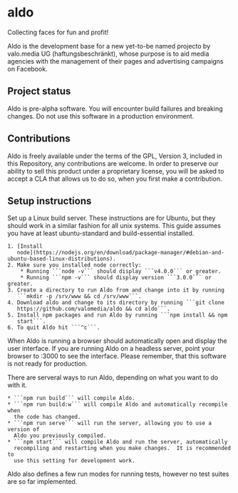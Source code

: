 # aldo

Collecting faces for fun and profit!

Aldo is the development base for a new yet-to-be named projecto by valo.media UG 
(haftungsbeschränkt), whose purpose is to aid media agencies with the management 
of their pages and advertising campaigns on Facebook.

## Project status

Aldo is pre-alpha software.  You will encounter build failures and breaking 
changes.  Do not use this software in a production environment.

## Contributions

Aldo is freely available under the terms of the GPL, Version 3, included in this 
Repository, any contributions are welcome.  In order to preserve our ability to 
sell this product under a proprietary license, you will be asked to accept a CLA 
that allows us to do so, when you first make a contribution.

## Setup instructions

Set up a Linux build server.  These instructions are for Ubuntu, but they should 
work in a similar fashion for all unix systems.  This guide assumes you have at 
least ubuntu-standard and build-essential installed.

    1. [Install 
       node](https://nodejs.org/en/download/package-manager/#debian-and-ubuntu-based-linux-distributions).
    2. Make sure you installed node correctly:
        * Running ```node -v``` should display ```v4.0.0``` or greater.
        * Running ```npm -v``` should display version ```3.0.0``` or greater.
    3. Create a directory to run Aldo from and change into it by running 
       ```mkdir -p /srv/www && cd /srv/www```.
    4. Download aldo and change to its directory by running ```git clone 
       https://github.com/valomedia/aldo && cd aldo```.
    5. Install npm packages and run Aldo by running ```npm install && npm 
       start```.
    6. To quit Aldo hit ```^c```.

When Aldo is running a browser should automatically open and display the user 
interface.  If you are running Aldo on a headless server, point your browser to 
:3000 to see the interface.  Please remember, that this software is not ready 
for production.

There are serveral ways to run Aldo, depending on what you want to do with it.

    * ```npm run build``` will compile Aldo.
    * ```npm run build:w``` will compile Aldo and automatically recompile when 
      the code has changed.
    * ```npm run serve``` will run the server, allowing you to use a version of 
      Aldo you previously compiled.
    * ```npm start``` will compile Aldo and run the server, automatically 
      recompiling and restarting when you make changes.  It is recommended to 
      use this setting for development work.

Aldo also defines a few run modes for running tests, however no test suites are 
so far implemented.


